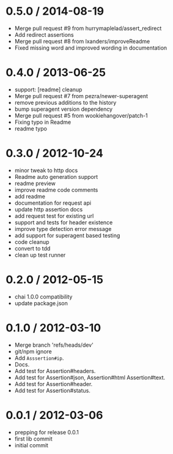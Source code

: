 
0.5.0 / 2014-08-19 
==================

  * Merge pull request #9 from hurrymaplelad/assert_redirect
  * Add redirect assertions
  * Merge pull request #8 from lxanders/improveReadme
  * Fixed missing word and improved wording in documentation

0.4.0 / 2013-06-25 
==================

  * support: [readme] cleanup
  * Merge pull request #7 from pezra/newer-superagent
  * remove previous additions to the history
  * bump superagent version dependency
  * Merge pull request #5 from wookiehangover/patch-1
  * Fixing typo in Readme
  * readme typo

0.3.0 / 2012-10-24 
==================

  * minor tweak to http docs
  * Readme auto generation support
  * readme preview
  * improve readme code comments
  * add readme
  * documentation for request api
  * update http assertion docs
  * add request test for existing url
  * support and tests for header existence
  * improve type detection error message
  * add support for superagent based testing
  * code cleanup
  * convert to tdd
  * clean up test runner

0.2.0 / 2012-05-15 
==================

  * chai 1.0.0 compatibility
  * update package.json

0.1.0 / 2012-03-10 
==================

  * Merge branch 'refs/heads/dev'
  * git/npm ignore
  * Add `Asssertion#ip`.
  * Docs.
  * Add test for Assertion#headers.
  * Add test for Assertion#json, Assertion#html Assertion#text.
  * Add test for Assertion#header.
  * Add test for Assertion#status.

0.0.1 / 2012-03-06 
==================

  * prepping for release 0.0.1
  * first lib commit
  * initial commit
